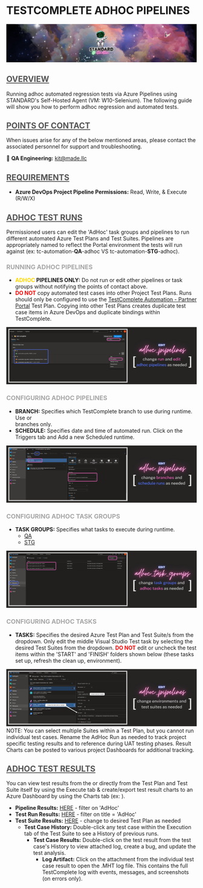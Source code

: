 **<h1> TESTCOMPLETE ADHOC PIPELINES </h1>**
![standard-automation.png](/src/standard-automation.png)


## <span style="color:#555555"><u> **OVERVIEW** </u></span>
Running adhoc automated regression tests via Azure Pipelines using STANDARD's Self-Hosted Agent (VM: W10-Selenium). The following guide will show you how to perform adhoc regression and automated tests.



## <span style="color:#555555"><u> **POINTS OF CONTACT** </u></span>
When issues arise for any of the below mentioned areas, please contact the associated personnel for support and troubleshooting.

:taco: **QA Engineering:**<span style="color:gold"> kit@made.llc </span>



## <span style="color:#555555"><u> **REQUIREMENTS** </u></span>
- **Azure DevOps Project Pipeline Permissions:** Read, Write, & Execute (R/W/X)



## <span style="color:#555555"><u> **ADHOC TEST RUNS** </u></span>
Permissioned users can edit the 'AdHoc' task groups and pipelines to run different automated Azure Test Plans and Test Suites. Pipelines are appropriately named to reflect the Portal environment the tests will run against (ex: tc-automation-**QA**-adhoc VS tc-automation-**STG**-adhoc).

### <span style="color:#A6A6A6"> **RUNNING ADHOC PIPELINES** </span>

- **<span style="color:gold">ADHOC</span> PIPELINES ONLY:** Do not run or edit other pipelines or task groups without notifying the points of contact above. 
- **<span style="color:red">DO NOT</span>** copy automated test cases into other Project Test Plans. Runs should only be configured to use the [TestComplete Automation - Partner Portal]() Test Plan. Copying into other Test Plans creates duplicate test case items in Azure DevOps and duplicate bindings within TestComplete. 

![new_adhoc.png](/src/assets/new_adhoc.png)

### <span style="color:#A6A6A6"> **CONFIGURING ADHOC PIPELINES** </span>
- **BRANCH:** Specifies which TestComplete branch to use during runtime. Use <development> or <main> branches only. 
- **SCHEDULE:** Specifies date and time of automated run. Click on the Triggers tab and Add a new Scheduled runtime.

![new_adhoc_schedule.png](/src/assets/new_adhoc_schedule.png)

### <span style="color:#A6A6A6"> **CONFIGURING ADHOC TASK GROUPS** </span>
- **TASK GROUPS:** Specifies what tasks to execute during runtime.
   - [QA]()
   - [STG]()

![new_adhoc_taskgroup.png](/src/assets/new_adhoc_taskgroup.png)

### <span style="color:#A6A6A6"> **CONFIGURING ADHOC TASKS** </span>
- **TASKS:** Specifies the desired Azure Test Plan and Test Suite/s from the dropdown. Only edit the middle Visual Studio Test task by selecting the desired Test Suites from the dropdown. **<span style="color:red">DO NOT</span>** edit or uncheck the test items within the 'START' and 'FINISH' folders shown below (these tasks set up, refresh the clean up, environment).

![tc_wiki_adhoc.png](/src/assets/tc_wiki_adhoc.png)
NOTE: You can select multiple Suites within a Test Plan, but you cannot run individual test cases. Rename the AdHoc Run as needed to track project specific testing results and to reference during UAT testing phases. Result Charts can be posted to various project Dashboards for additional tracking.



## <span style="color:#555555"><u> **ADHOC TEST RESULTS** </u></span>
You can view test results from the  or directly from the Test Plan and Test Suite itself by using the Execute tab & create/export test result charts to an Azure Dashboard by using the Charts tab (ex: ).
- **Pipeline Results:** [HERE]() - filter on 'AdHoc'
- **Test Run Results:** [HERE]() - filter on title = 'AdHoc'
- **Test Suite Results:** [HERE]() - change to desired Test Plan as needed
   - **Test Case History:** Double-click any test case within the Execution tab of the Test Suite to see a History of previous runs.
      - **Test Case Results:** Double-click on the test result from the test case's History to view attached log, create a bug, and update the test analysis.
         - **Log Artifact:** Click on the attachment from the individual test case result to open the .MHT log file. This contains the full TestComplete log with events, messages, and screenshots (on errors only).

